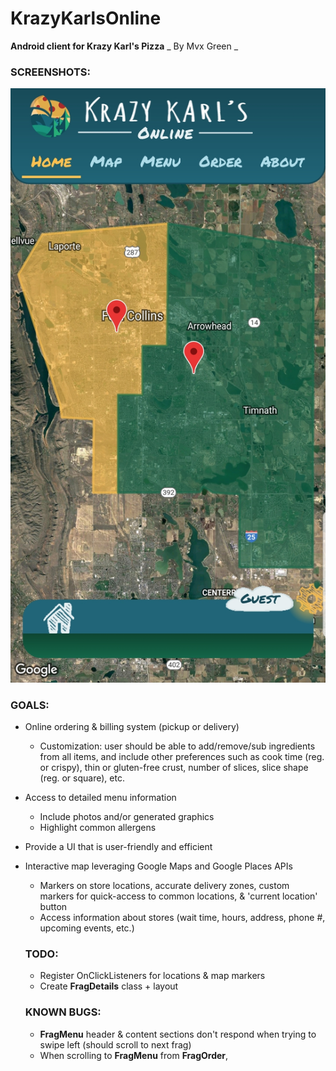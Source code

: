 # KrazyKarlsOnline
**Android client for Krazy Karl's Pizza**
_ By Mvx Green _

### SCREENSHOTS:

![alt text](https://raw.githubusercontent.com/mvxGREEN/KrazyKarlsOnline/master/screenshots/KKO_HOME_2.jpg)


### GOALS:

- Online ordering & billing system (pickup or delivery)
  - Customization: user should be able to add/remove/sub ingredients from all items, and include other preferences such as cook time (reg. or crispy), thin or gluten-free crust, number of slices, slice shape (reg. or square), etc.
- Access to detailed menu information
  - Include photos and/or generated graphics
  - Highlight common allergens
- Provide a UI that is user-friendly and efficient
- Interactive map leveraging Google Maps and Google Places
  APIs
  - Markers on store locations, accurate delivery zones, custom markers for quick-access to common locations, & 'current location' button
  - Access information about stores (wait time, hours, address, phone #, upcoming events, etc.)


  ### TODO:
  - Register OnClickListeners for locations & map markers
  - Create **FragDetails** class + layout



  ### KNOWN BUGS:
  - **FragMenu** header & content sections don't respond when trying to swipe left (should scroll to next frag)
  - When scrolling to **FragMenu** from **FragOrder**,
